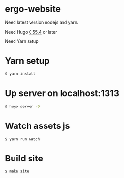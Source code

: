# ergo-website

Need latest version nodejs and yarn.

Need Hugo [0.55.4](https://github.com/gohugoio/hugo/releases) or later

Need Yarn setup 

# Yarn setup

```sh
$ yarn install
```

# Up server on localhost:1313

```sh
$ hugo server -D
```

# Watch assets js

```sh
$ yarn run watch
```

# Build site 

```sh
$ make site
```
